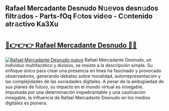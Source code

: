 ## Rafael Mercadante Desnudo N𝚞𝚎vos desn𝚞dos filtr𝚊dos - Parts-fOq F𝚘tos vid𝚎o - C𝚘ntenido atr𝚊ctivo Ka3Xu

# <h2><a href="http://mb9ufos.tromn.icu/?c=Rafael+Mercadante+Desnudo">🔗👉👉👉 Rafael Mercadante Desnudo 🔗🔗</a></h2>

[![Rafael Mercadante Desnudo nuevo](https://i.imgur.com/pEAQMta.gif)](http://mb9ufos.tromn.icu/?c=Rafael+Mercadante+Desnudo)
Rafael Mercadante Desnudo, un individuo multifacético y divisivo, se resiste a la descripción simple. Su enfoque único para crear una presencia en línea ha fascinado y provocado observadores, generando debates sobre moralidad, autorrepresentación y las complejidades de las sociedades digitales. A pesar de la ambigüedad de sus planes de futuro, su impacto en el mundo virtual es innegable. Impulsada por una determinación inquebrantable y una cautivación innegable, la influencia de Rafael Mercadante Desnudo en los medios digitales es pionera.
